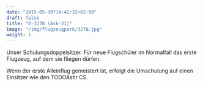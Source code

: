 ```yaml
---
date: "2015-05-30T14:42:32+02:00"
draft: false
title: "D-3278 (Ask-21)"
image: "/img/flugzeugpark/3278.jpg"
weight: 1
---
```


Unser Schulungsdoppelsitzer.<!--more--> Für neue Flugschüler im Normalfall das erste Flugzeug, auf dem sie fliegen dürfen.

Wenn der erste Alleinflug gemeistert ist, erfolgt die Umschulung auf einen Einsitzer wie den TODOAstir CS.
